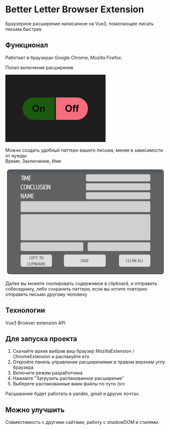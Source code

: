 # Better Letter Browser Extension

Браузерное расширение написанное на Vue3, помогающее 
писать письма быстрее

## Функционал
Работает в браузерах Google Chrome, Mozilla Firefox. 

Попап включения расширения

![Screenshot](/docs/popup.png)

Можно создать удобный паттерн вашего письма, меняя в зависимости от нужды: \
Время, Заключение, Имя

![Screenshot](/docs/extension.png)

Далее вы можете скопировать содержимое в clipboard, и отправить собеседнику,
либо сохранить паттерн, если вы хотите повторно 
отправить письмо другому человеку

## Технологии
Vue3
Browser extension API

## Для запуска проекта

1. Скачайте архив выбрав ваш браузер MozillaExtension / ChromeExtension 
и распакуйте его
2. Откройте панель управление расширениями в правом верхнем углу браузера
3. Включите режим разработчика
4. Нажмите "Загрузить распакованное расширение"
5. Выберете распакованные вами файлы по пути /src 

Расширение будет работать в yandex, gmail и других почтах.

## Можно улучшить
Совместимость с другими сайтами,
работу с shadowDOM и стилями.

